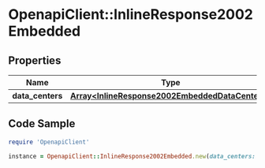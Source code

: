 # OpenapiClient::InlineResponse2002Embedded

## Properties

Name | Type | Description | Notes
------------ | ------------- | ------------- | -------------
**data_centers** | [**Array&lt;InlineResponse2002EmbeddedDataCenters&gt;**](InlineResponse2002EmbeddedDataCenters.md) |  | 

## Code Sample

```ruby
require 'OpenapiClient'

instance = OpenapiClient::InlineResponse2002Embedded.new(data_centers: null)
```


